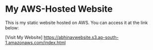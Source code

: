 # My AWS-Hosted Website
This is my static website hosted on AWS. You can access it at the link below:

[Visit My Website] https://abhinavwebsite.s3.ap-south-1.amazonaws.com/index.html
